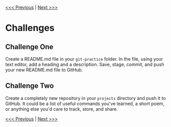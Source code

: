 [<<< Previous](cloning.md) | [Next >>>](summary.md)

# Challenges

## Challenge One

Create a README.md file in your `git-practice` folder. In the file, using your text editor, add a heading and a description. Save, stage, commit, and push your new README.md file to GitHub.

## Challenge Two

Create a completely new repository in your `projects` directory and push it to GitHub. It could be a list of useful commands you've learned, a short poem, or anything else you'd care to track, store, and share.

[<<< Previous](cloning.md) | [Next >>>](summary.md)



